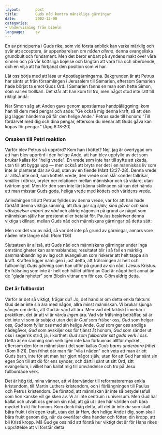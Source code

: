 ```yaml
---
layout:       post
title:        Guds nåd kontra mänskliga gärningar
date:         2002-12-08
categories:
- Undervisning från bibeln
language:     sv
---
```

En av principerna i Guds rike, som vid första anblick kan verka märklig och svår att acceptera, är uppenbarelsen om <em>nåden allena</em>, denna evangeliska grundbult och fundament.  Men det beror enbart på syndens makt över våra sinnen och på vår köttsliga böjelse och längtan att vara fria och oberoende, och en vilja att ha förtjänat den position som vi har.

Låt oss börja med att läsa ur Apostlagärningarna.  Bakgrunden är att Petrus har sänts ut från församlingen i Jerusalem till Samarien, eftersom Samarien hade börjat ta emot Guds Ord. I Samarien fanns en man som hette Simon, som var en trollkarl. Det står att han kom till tro, men något stod inte rätt till riktigt ändå:

<p class="bible">När Simon såg att Anden gavs genom apostlarnas handpåläggning, kom han till dem med pengar och sade: "Ge också mig denna kraft, så att den jag lägger händerna på får den helige Ande." Petrus sade till honom: "Till fördärvet med dig och dina pengar, eftersom du menar att Guds gåva kan köpas för pengar." (Apg 8:18-20)</p>

### Orsaken till Petri reaktion

Varför blev Petrus så upprörd? Kom han i köttet? Nej, jag är övertygad om att han blev upprörd i den helige Ande, att han blev uppfylld av det som brukar kallas för "helig vrede". En vrede som inte har till syfte att skada, utan till att bygga upp &mdash; men också att bryta ner det i en människas liv som inte är planterat där av Gud, utan av en fiende (Matt 13:27-28). Denna vrede är alltså inte ond, som köttets vrede, den vrede som slår sönder tallrikar, smäller i dörrar, bryter ner relationer mellan människor och så vidare, utan tvärtom god. Men för den som inte lärt känna skillnaden så kan det hända att man misstar Guds goda, heliga vrede med köttets och världens vrede.

Anledningen till att Petrus fylldes av denna vrede, var för att han hade förstått denna viktiga sanning, att <em>Gud ger sig själv, sina gåvor och sina välsignelser enbart av nåd</em> och aldrig någonsin på grund av något som människan själv har presterat eller betalat för. Paulus beskriver denna viktiga skillnad, mellan Guds nåd och människans gärningar på detta sätt:

<p class="bible">Men om det var av nåd, så var det inte på grund av gärningar, annars vore nåden inte längre nåd. (Rom 11:6)</p>

Slutsatsen är alltså, att Guds nåd och människans gärningar under inga omständigheter kan sammablandas; resultatet blir i så fall en märklig sammanblandning av lag och evangelium som riskerar att helt tappa sin kraft. Kraften ligger nämligen i just detta, att frälsningen är helt och fullkomligt <em>Guds gärning</em> som han utför på grund av sin nåd, i Jesus Kristus. En frälsning som inte är helt och hållet utförd av Gud är något helt annat än de "glada nyheter" som Bibeln vittnar om för oss. Glöm aldrig detta.

### Det är fullbordat

Varför är det så viktigt, frågar du? Jo, det handlar om detta enkla faktum: Gud delar inte sin ära med någon, allra minst människan. Vi brukar sjunga sånger om detta, att Gud är värd all ära. Men vad det faktiskt innebär i praktiken, det är att vi är värda <em>ingen</em> ära. Vad vår frälsning beträffar, så är det inte vi som är subjekt utan det är <em>Gud</em> som frälser oss, <em>Gud</em> som helgar oss, <em>Gud</em> som fyller oss med sin helige Ande, <em>Gud</em> som ger oss andliga nådegåvor, <em>Gud</em> som avskiljer oss för tjänst åt honom, <em>Gud</em> som sänder ut oss i segerrik strid, ja, i korthet: <em>Gud som fullbordar sitt goda verk i oss</em>. Detta är en sanning som verkligen inte kan förkunnas alltför mycket, eftersom den för in människor i det som kallas <em>Guds barns underbara frihet</em> (Rom 8:21). Den frihet där man får "vila i nåden" och veta att man är ett Guds barn, inte för att man har gjort något själv, utan för att Gud har sänt sin egen Son till att dö för ens synder; och därtill sänt ut sitt Ord, sitt evangelium, i vilket han kallat mig till omvändelse och tro på Jesu fullbordade verk.

Det är hög tid, mina vänner, att vi återvänder till reformatorernas enkla kristendom, till Martin Luthers kristendom, och i förlängningen till Paulus och Petrus kristendom. De förstod, att människan är inte så betydelsefull som hon kanske vill ge sken av. Vi är inte centrum i universum. Men Gud har kallat och utvalt oss genom sin nåd, att gå ut i den här världen och bära mycket frukt för honom. Kom dock ihåg detta, att det är inte <em>du</em> som skall bära frukt i din egen kraft, utan det är <em>Han</em>, den helige Ande i dig, som skall bära frukt genom dig, när du överlåter dina händer och fötter, din kropp, att bli Kristi kropp. Må Gud ge oss nåd att förstå hur viktigt det är för Hans rikes upprättelse att vi förstår detta.
